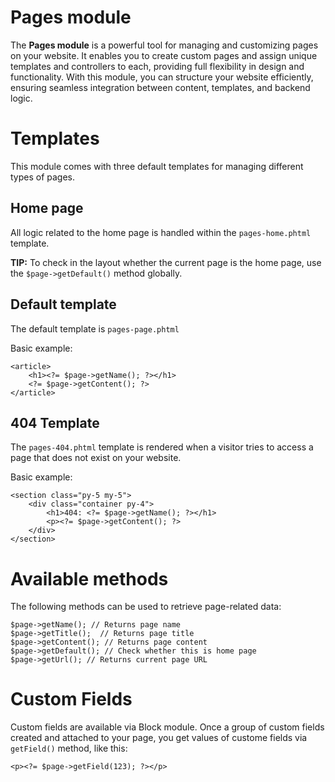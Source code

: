 
Pages module
============

The **Pages module** is a powerful tool for managing and customizing pages on your website. It enables you to create custom pages and assign unique templates and controllers to each, providing full flexibility in design and functionality. With this module, you can structure your website efficiently, ensuring seamless integration between content, templates, and backend logic.

# Templates

This module comes with three default templates for managing different types of pages.

## Home page
All logic related to the home page is handled within the `pages-home.phtml` template.

**TIP:** To check in the layout whether the current page is the home page, use the `$page->getDefault()` method globally.

## Default template
The default template is `pages-page.phtml`

Basic example:

    <article>
	    <h1><?= $page->getName(); ?></h1>
	    <?= $page->getContent(); ?>
    </article>

## 404 Template
The `pages-404.phtml` template is rendered when a visitor tries to access a page that does not exist on your website.

Basic example:

    <section class="py-5 my-5">
    	<div class="container py-4">
    		<h1>404: <?= $page->getName(); ?></h1>
            <p><?= $page->getContent(); ?>
    	</div>
    </section>

# Available methods
The following methods can be used to retrieve page-related data:

    $page->getName(); // Returns page name
    $page->getTitle();  // Returns page title
    $page->getContent(); // Returns page content
    $page->getDefault(); // Check whether this is home page
    $page->getUrl(); // Returns current page URL

# Custom Fields

Custom fields are available via Block module. Once a group of custom fields created and attached to your page, you get values of custome fields via `getField()`  method, like this:

    <p><?= $page->getField(123); ?></p>